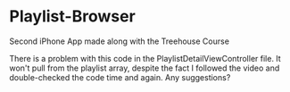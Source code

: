 # Playlist-Browser
Second iPhone App made along with the Treehouse Course

There is a problem with this code in the PlaylistDetailViewController file. It won't pull from the playlist array, despite
the fact I followed the video and double-checked the code time and again. Any suggestions?

